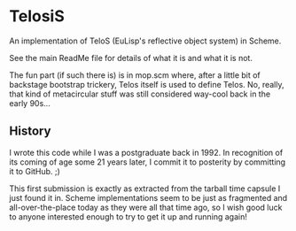 TelosiS
=======

An implementation of TeloS (EuLisp's reflective object system) in Scheme.

See the main ReadMe file for details of what it is and what it
is not.

The fun part (if such there is) is in mop.scm where, after a little
bit of backstage bootstrap trickery, Telos itself is used to define
Telos. No, really, that kind of metacircular stuff was still
considered way-cool back in the early 90s...

History
-------

I wrote this code while I was a postgraduate back in 1992. In
recognition of its coming of age some 21 years later, I commit it
to posterity by committing it to GitHub. ;)

This first submission is exactly as extracted from the tarball time
capsule I just found it in. Scheme implementations seem to be just as
fragmented and all-over-the-place today as they were all that time
ago, so I wish good luck to anyone interested enough to try to get it
up and running again!

